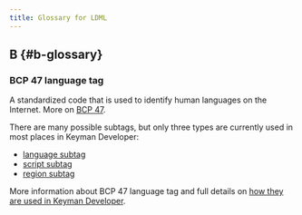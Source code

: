 ```yaml
---
title: Glossary for LDML
---
```


## B {#b-glossary}

### BCP 47 language tag

A standardized code that is used to identify human languages on the Internet. More on [BCP 47](https://www.rfc-editor.org/info/bcp47).

There are many possible subtags, but only three types are currently used in most places in Keyman Developer:

* [language subtag](../../current-version/reference/bcp-47#toc-the-language-subtag)
* [script subtag](../../current-version/reference/bcp-47#toc-the-script-subtag)
* [region subtag](../../current-version/reference/bcp-47#toc-the-region-subtag)

More information about BCP 47 language tag and full details on [how they are used in Keyman Developer](../../current-version/reference/bcp-47).

